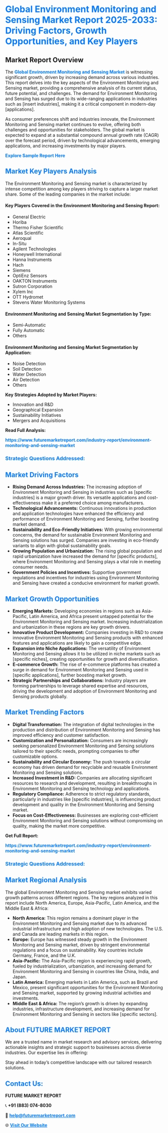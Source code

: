 <h1 style="color: #007BFF;">Global Environment Monitoring and Sensing Market Report 2025-2033: Driving Factors, Growth Opportunities, and Key Players</h1>

<section id="overview">
<h2>Market Report Overview</h2>
<p>The <a href="https://www.futuremarketreport.com/industry-report/environment-monitoring-and-sensing-market" style="color: #007BFF; text-decoration: none;"><strong>Global Environment Monitoring and Sensing Market</strong></a> is witnessing significant growth, driven by increasing demand across various industries. This report delves into the key aspects of the Environment Monitoring and Sensing market, providing a comprehensive analysis of its current status, future potential, and challenges. The demand for Environment Monitoring and Sensing has surged due to its wide-ranging applications in industries such as [insert industries], making it a critical component in modern-day [applications].</p>
<p>As consumer preferences shift and industries innovate, the Environment Monitoring and Sensing market continues to evolve, offering both challenges and opportunities for stakeholders. The global market is expected to expand at a substantial compound annual growth rate (CAGR) over the forecast period, driven by technological advancements, emerging applications, and increasing investments by major players.</p>
</section>

<section id="overview">
<p><a href="https://www.futuremarketreport.com/request-sample/reportId=51301" style="color: #007BFF; text-decoration: none;"><strong>Explore Sample Report Here</strong></a></p>
</section>

<section id="key-players">
<h2 style="color: #007BFF;">Market Key Players Analysis</h2>
<p>The Environment Monitoring and Sensing market is characterized by intense competition among key players striving to capture a larger market share. Some of the leading companies in the market include:</p>
<h4>Key Players Covered in the Environment Monitoring and Sensing Report:</h4>
<ul><li>General Electric</li><li>Horiba</li><li>Thermo Fisher Scientific</li><li>Atlas Scientific</li><li>Aeroqual</li><li>In-Situ</li><li>Agilent Technologies</li><li>Honeywell International</li><li>Hanna Instruments</li><li>Hach</li><li>Siemens</li><li>OptiEnz Sensors</li><li>OAKTON Instruments</li><li>Sutron Corporation</li><li>Xylem Inc</li><li>OTT Hydromet</li><li>Stevens Water Monitoring Systems</li></ul>
<h4>Environment Monitoring and Sensing Market Segmentation by Type:</h4>
<ul><li>Semi-Automatic</li><li>Fully Automatic</li><li>Others</li></ul>

<h4>Environment Monitoring and Sensing Market Segmentation by Application:</h4>
<ul><li>Noise Detection</li><li>Soil Detection</li><li>Water Detection</li><li>Air Detection</li><li>Others</li></ul>
<p><strong>Key Strategies Adopted by Market Players:</strong></p>
<ul>
<li>Innovation and R&D</li>
<li>Geographical Expansion</li>
<li>Sustainability Initiatives</li>
<li>Mergers and Acquisitions</li>
</ul>
</section>

<section>
<p><strong>Read Full Analysis: </strong></p><a href="https://www.futuremarketreport.com/industry-report/environment-monitoring-and-sensing-market" style="color: #007BFF; text-decoration: none;"><strong>https://www.futuremarketreport.com/industry-report/environment-monitoring-and-sensing-market</strong></a>
<h3 style="color: #007BFF;">Strategic Questions Addressed:</h3>
</section>

<section id="driving-factors">
<h2 style="color: #007BFF;">Market Driving Factors</h2>
<ul>
<li><strong>Rising Demand Across Industries:</strong> The increasing adoption of Environment Monitoring and Sensing in industries such as [specific industries] is a major growth driver. Its versatile applications and cost-effectiveness make it a preferred choice among manufacturers.</li>
<li><strong>Technological Advancements:</strong> Continuous innovations in production and application technologies have enhanced the efficiency and performance of Environment Monitoring and Sensing, further boosting market demand.</li>
<li><strong>Sustainability and Eco-Friendly Initiatives:</strong> With growing environmental concerns, the demand for sustainable Environment Monitoring and Sensing solutions has surged. Companies are investing in eco-friendly variants to align with global sustainability goals.</li>
<li><strong>Growing Population and Urbanization:</strong> The rising global population and rapid urbanization have increased the demand for [specific products], where Environment Monitoring and Sensing plays a vital role in meeting consumer needs.</li>
<li><strong>Government Policies and Incentives:</strong> Supportive government regulations and incentives for industries using Environment Monitoring and Sensing have created a conducive environment for market growth.</li>
</ul>
</section>

<section id="growth-opportunities">
<h2 style="color: #007BFF;">Market Growth Opportunities</h2>
<ul>
<li><strong>Emerging Markets:</strong> Developing economies in regions such as Asia-Pacific, Latin America, and Africa present untapped potential for the Environment Monitoring and Sensing market. Increasing industrialization and urbanization in these regions are key growth drivers.</li>
<li><strong>Innovative Product Development:</strong> Companies investing in R&D to create innovative Environment Monitoring and Sensing products with enhanced features and applications are likely to gain a competitive edge.</li>
<li><strong>Expansion into Niche Applications:</strong> The versatility of Environment Monitoring and Sensing allows it to be utilized in niche markets such as [specific niches], creating opportunities for growth and diversification.</li>
<li><strong>E-commerce Growth:</strong> The rise of e-commerce platforms has created a surge in demand for Environment Monitoring and Sensing used in [specific applications], further boosting market growth.</li>
<li><strong>Strategic Partnerships and Collaborations:</strong> Industry players are forming partnerships to leverage shared expertise and resources, driving the development and adoption of Environment Monitoring and Sensing products globally.</li>
</ul>
</section>

<section id="trending-factors">
<h2 style="color: #007BFF;">Market Trending Factors</h2>
<ul>
<li><strong>Digital Transformation:</strong> The integration of digital technologies in the production and distribution of Environment Monitoring and Sensing has improved efficiency and customer satisfaction.</li>
<li><strong>Customization and Personalization:</strong> Consumers are increasingly seeking personalized Environment Monitoring and Sensing solutions tailored to their specific needs, prompting companies to offer customizable options.</li>
<li><strong>Sustainability and Circular Economy:</strong> The push towards a circular economy has driven demand for recyclable and reusable Environment Monitoring and Sensing solutions.</li>
<li><strong>Increased Investment in R&D:</strong> Companies are allocating significant resources to research and development, resulting in breakthroughs in Environment Monitoring and Sensing technology and applications.</li>
<li><strong>Regulatory Compliance:</strong> Adherence to strict regulatory standards, particularly in industries like [specific industries], is influencing product development and quality in the Environment Monitoring and Sensing market.</li>
<li><strong>Focus on Cost-Effectiveness:</strong> Businesses are exploring cost-efficient Environment Monitoring and Sensing solutions without compromising on quality, making the market more competitive.</li>
</ul>
</section>

<section>
<p><strong>Get Full Report: </strong></p><a href="https://www.futuremarketreport.com/industry-report/environment-monitoring-and-sensing-market" style="color: #007BFF; text-decoration: none;"><strong>https://www.futuremarketreport.com/industry-report/environment-monitoring-and-sensing-market</strong></a>
<h3 style="color: #007BFF;">Strategic Questions Addressed:</h3>
</section>


<section id="regional-analysis">
<h2 style="color: #007BFF;">Market Regional Analysis</h2>
<p>The global Environment Monitoring and Sensing market exhibits varied growth patterns across different regions. The key regions analyzed in this report include North America, Europe, Asia-Pacific, Latin America, and the Middle East & Africa:</p>
<ul>
<li><strong>North America:</strong> This region remains a dominant player in the Environment Monitoring and Sensing market due to its advanced industrial infrastructure and high adoption of new technologies. The U.S. and Canada are leading markets in this region.</li>
<li><strong>Europe:</strong> Europe has witnessed steady growth in the Environment Monitoring and Sensing market, driven by stringent environmental regulations and a focus on sustainability. Key countries include Germany, France, and the U.K.</li>
<li><strong>Asia-Pacific:</strong> The Asia-Pacific region is experiencing rapid growth, fueled by industrialization, urbanization, and increasing demand for Environment Monitoring and Sensing in countries like China, India, and Japan.</li>
<li><strong>Latin America:</strong> Emerging markets in Latin America, such as Brazil and Mexico, present significant opportunities for the Environment Monitoring and Sensing market, supported by growing industrial activities and investments.</li>
<li><strong>Middle East & Africa:</strong> The region’s growth is driven by expanding industries, infrastructure development, and increasing demand for Environment Monitoring and Sensing in sectors like [specific sectors].</li>
</ul>
</section>

<footer>
<h2 style="color: #007BFF;">About FUTURE MARKET REPORT</h2>
<p>We are a trusted name in market research and advisory services, delivering actionable insights and strategic support to businesses across diverse industries. Our expertise lies in offering:</p>

<p>Stay ahead in today’s competitive landscape with our tailored research solutions.</p>

<h2 style="color: #007BFF;">Contact Us:</h2>
<p><strong>FUTURE MARKET REPORT</strong></p>
<p>📞 <strong>+91 (883) 074-8030</strong></p>
<p>📧 <strong><a href="mailto:help@futuremarketreport.com" style="color: #007BFF;">help@futuremarketreport.com</a></strong></p>
<p>🌐 <strong><a href="https://www.futuremarketreport.com/" style="color: #007BFF;">Visit Our Website</a></strong></p>
</footer>
